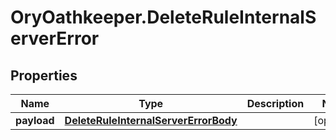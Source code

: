 # OryOathkeeper.DeleteRuleInternalServerError

## Properties
Name | Type | Description | Notes
------------ | ------------- | ------------- | -------------
**payload** | [**DeleteRuleInternalServerErrorBody**](DeleteRuleInternalServerErrorBody.md) |  | [optional] 


